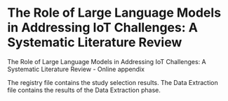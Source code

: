 # The Role of Large Language Models in Addressing IoT Challenges: A Systematic Literature Review
The Role of Large Language Models in Addressing IoT Challenges: A Systematic Literature Review - Online appendix

The registry file contains the study selection results. 
The Data Extraction file contains the results of the Data Extraction phase.
